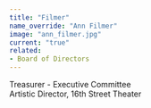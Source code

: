 ```yaml
---
title: "Filmer"
name_override: "Ann Filmer"
image: "ann_filmer.jpg"
current: "true"
related:
- Board of Directors
---
```


Treasurer - Executive Committee\
Artistic Director, 16th Street Theater